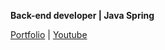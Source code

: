 **Back-end developer | Java Spring**

[Portfolio](https://iskander-rassulov.github.io/portfolio/)  | [Youtube](https://www.youtube.com/@Iskandar-Rassulov/featured)
